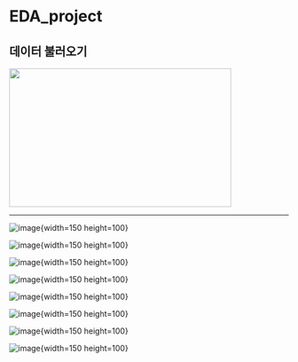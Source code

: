 # EDA_project

## 데이터 불러오기
<img src="https://github.com/hyunwoopark0/EDA_project/assets/144861873/2b02b1cb-d40e-4686-b12d-9b4d81c585c4" width="400" height="250">

---

![image](https://github.com/hyunwoopark0/EDA_project/assets/144861873/1c4887a3-2404-42e2-90ea-0d995bd24faa){width=150 height=100}

![image](https://github.com/hyunwoopark0/EDA_project/assets/144861873/4dcac156-acfb-459a-83b6-ef066651edfe){width=150 height=100}

![image](https://github.com/hyunwoopark0/EDA_project/assets/144861873/3fe2a0aa-e1dc-4af3-98ed-81b09d717cb7){width=150 height=100}

![image](https://github.com/hyunwoopark0/EDA_project/assets/144861873/d2808997-c765-41b6-bf3e-5fe3944515c5){width=150 height=100}

![image](https://github.com/hyunwoopark0/EDA_project/assets/144861873/6de327ee-0d93-43ec-8b19-a47bb98cc822){width=150 height=100}

![image](https://github.com/hyunwoopark0/EDA_project/assets/144861873/29af828c-97ce-4ad1-a280-091d5fa1e207){width=150 height=100}

![image](https://github.com/hyunwoopark0/EDA_project/assets/144861873/2c430024-dc5d-4ef2-9811-6ff17d13f833){width=150 height=100}

![image](https://github.com/hyunwoopark0/EDA_project/assets/144861873/599347fe-c47c-4d35-a7e0-fe911aa2ab39){width=150 height=100}
